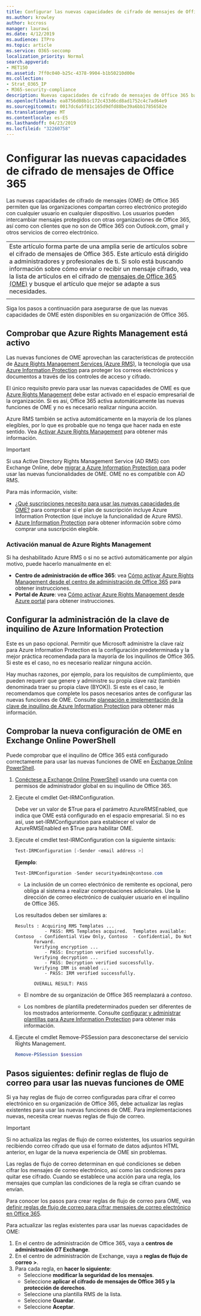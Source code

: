 ```yaml
---
title: Configurar las nuevas capacidades de cifrado de mensajes de Office 365
ms.author: krowley
author: kccross
manager: laurawi
ms.date: 4/12/2019
ms.audience: ITPro
ms.topic: article
ms.service: O365-seccomp
localization_priority: Normal
search.appverid:
- MET150
ms.assetid: 7ff0c040-b25c-4378-9904-b1b50210d00e
ms.collection:
- Strat_O365_IP
- M365-security-compliance
description: Nuevas capacidades de cifrado de mensajes de Office 365 basadas en Azure Information Protection, su organización puede usar la comunicación de correo electrónico protegida con personas de dentro y fuera de la organización. Las nuevas capacidades de OME funcionan con otras organizaciones de Office 365, Outlook.com, gmail y otros servicios de correo electrónico.
ms.openlocfilehash: ea8756d08b1c172c433d6cd8ad1752c4c7ad64e9
ms.sourcegitcommit: 0017dc6a5f81c165d9dfd88be39a6bb17856582e
ms.translationtype: MT
ms.contentlocale: es-ES
ms.lasthandoff: 04/23/2019
ms.locfileid: "32260758"
---
```

# <a name="set-up-new-office-365-message-encryption-capabilities"></a>Configurar las nuevas capacidades de cifrado de mensajes de Office 365

Las nuevas capacidades de cifrado de mensajes (OME) de Office 365 permiten que las organizaciones compartan correo electrónico protegido con cualquier usuario en cualquier dispositivo. Los usuarios pueden intercambiar mensajes protegidos con otras organizaciones de Office 365, así como con clientes que no son de Office 365 con Outlook.com, gmail y otros servicios de correo electrónico.

||
|:-----|
|Este artículo forma parte de una amplia serie de artículos sobre el cifrado de mensajes de Office 365. Este artículo está dirigido a administradores y profesionales de ti. Si solo está buscando información sobre cómo enviar o recibir un mensaje cifrado, vea la lista de artículos en el cifrado de [mensajes de Office 365 (OME)](ome.md) y busque el artículo que mejor se adapte a sus necesidades. |
||

Siga los pasos a continuación para asegurarse de que las nuevas capacidades de OME estén disponibles en su organización de Office 365.

## <a name="verify-that-azure-rights-management-is-active"></a>Comprobar que Azure Rights Management está activo

Las nuevas funciones de OME aprovechan las características de protección de [Azure Rights Management Services (Azure RMS)](https://docs.microsoft.com/en-us/azure/information-protection/what-is-information-protection), la tecnología que usa [Azure Information Protection](https://docs.microsoft.com/en-us/azure/information-protection/what-is-azure-rms) para proteger los correos electrónicos y documentos a través de los controles de acceso y cifrado.

El único requisito previo para usar las nuevas capacidades de OME es que [Azure Rights Management](https://docs.microsoft.com/en-us/azure/information-protection/what-is-azure-rms) debe estar activado en el espacio empresarial de la organización. Si es así, Office 365 activa automáticamente las nuevas funciones de OME y no es necesario realizar ninguna acción.

Azure RMS también se activa automáticamente en la mayoría de los planes elegibles, por lo que es probable que no tenga que hacer nada en este sentido. Vea [Activar Azure Rights Management](https://docs.microsoft.com/en-gb/azure/information-protection/activate-service) para obtener más información.

>[!IMPORTANT]
>Si usa Active Directory Rights Management Service (AD RMS) con Exchange Online, debe [migrar a Azure Information Protection para](https://docs.microsoft.com/en-us/azure/information-protection/migrate-from-ad-rms-to-azure-rms) poder usar las nuevas funcionalidades de OME. OME no es compatible con AD RMS.  

Para más información, visite:

- [¿Qué suscripciones necesito para usar las nuevas capacidades de OME?](ome-faq.md#what-subscriptions-do-i-need-to-use-the-new-ome-capabilities) para comprobar si el plan de suscripción incluye Azure Information Protection (que incluye la funcionalidad de Azure RMS).
- [Azure Information Protection](https://azure.microsoft.com/en-us/services/information-protection/) para obtener información sobre cómo comprar una suscripción elegible.  

### <a name="manually-activating-azure-rights-management"></a>Activación manual de Azure Rights Management

Si ha deshabilitado Azure RMS o si no se activó automáticamente por algún motivo, puede hacerlo manualmente en el:

- **Centro de administración de office 365**: vea [Cómo activar Azure Rights Management desde el centro de administración de Office 365](https://docs.microsoft.com/en-us/azure/information-protection/activate-office365) para obtener instrucciones.
- **Portal de Azure**: vea [Cómo activar Azure Rights Management desde Azure portal](https://docs.microsoft.com/en-gb/azure/information-protection/activate-azure) para obtener instrucciones.

## <a name="configure-management-of-your-azure-information-protection-tenant-key"></a>Configurar la administración de la clave de inquilino de Azure Information Protection

Este es un paso opcional. Permitir que Microsoft administre la clave raíz para Azure Information Protection es la configuración predeterminada y la mejor práctica recomendada para la mayoría de los inquilinos de Office 365. Si este es el caso, no es necesario realizar ninguna acción.

Hay muchas razones, por ejemplo, para los requisitos de cumplimiento, que pueden requerir que genere y administre su propia clave raíz (también denominada traer su propia clave (BYOK)). Si este es el caso, le recomendamos que complete los pasos necesarios antes de configurar las nuevas funciones de OME. Consulte [planeación e implementación de la clave de inquilino de Azure Information Protection](https://docs.microsoft.com/information-protection/plan-design/plan-implement-tenant-key) para obtener más información.

## <a name="verify-new-ome-configuration-in-exchange-online-powershell"></a>Comprobar la nueva configuración de OME en Exchange Online PowerShell

Puede comprobar que el inquilino de Office 365 está configurado correctamente para usar las nuevas funciones de OME en [Exchange Online PowerShell](https://docs.microsoft.com/en-us/powershell/exchange/exchange-online/exchange-online-powershell?view=exchange-ps).
  
1. [Conéctese a Exchange Online PowerShell](https://docs.microsoft.com/en-us/powershell/exchange/exchange-online/connect-to-exchange-online-powershell/connect-to-exchange-online-powershell) usando una cuenta con permisos de administrador global en su inquilino de Office 365.

2. Ejecute el cmdlet Get-IRMConfiguration.

     Debe ver un valor de $True para el parámetro AzureRMSEnabled, que indica que OME está configurado en el espacio empresarial. Si no es así, use set-IRMConfiguration para establecer el valor de AzureRMSEnabled en $True para habilitar OME.

3. Ejecute el cmdlet test-IRMConfiguration con la siguiente sintaxis:

     ```powershell
     Test-IRMConfiguration [-Sender <email address >]
     ```  

   **Ejemplo**:

     ```powershell
     Test-IRMConfiguration -Sender securityadmin@contoso.com
     ```

     - La inclusión de un correo electrónico de remitente es opcional, pero obliga al sistema a realizar comprobaciones adicionales. Use la dirección de correo electrónico de cualquier usuario en el inquilino de Office 365.

     Los resultados deben ser similares a:

     ```text
    Results : Acquiring RMS Templates ...
                - PASS: RMS Templates acquired.  Templates available: Contoso  - Confidential View Only, Contoso  - Confidential, Do Not
            Forward.
            Verifying encryption ...
                - PASS: Encryption verified successfully.
            Verifying decryption ...
                - PASS: Decryption verified successfully.
            Verifying IRM is enabled ...
                - PASS: IRM verified successfully.

            OVERALL RESULT: PASS
    ```

   - El nombre de su organización de Office 365 reemplazará a *contoso*.

   - Los nombres de plantilla predeterminados pueden ser diferentes de los mostrados anteriormente. Consulte [configurar y administrar plantillas para Azure Information Protection](https://docs.microsoft.com/en-us/azure/information-protection/configure-policy-templates) para obtener más información.

4. Ejecute el cmdlet Remove-PSSession para desconectarse del servicio Rights Management.

     ```powershell
     Remove-PSSession $session
     ```

## <a name="next-steps-define-mail-flow-rules-to-use-new-ome-capabilities"></a>Pasos siguientes: definir reglas de flujo de correo para usar las nuevas funciones de OME

Si ya hay reglas de flujo de correo configuradas para cifrar el correo electrónico en su organización de Office 365, debe actualizar las reglas existentes para usar las nuevas funciones de OME. Para implementaciones nuevas, necesita crear nuevas reglas de flujo de correo.

>[!IMPORTANT]
>Si no actualiza las reglas de flujo de correo existentes, los usuarios seguirán recibiendo correo cifrado que usa el formato de datos adjuntos HTML anterior, en lugar de la nueva experiencia de OME sin problemas.

Las reglas de flujo de correo determinan en qué condiciones se deben cifrar los mensajes de correo electrónico, así como las condiciones para quitar ese cifrado. Cuando se establece una acción para una regla, los mensajes que cumplan las condiciones de la regla se cifran cuando se envían.
  
Para conocer los pasos para crear reglas de flujo de correo para OME, vea [definir reglas de flujo de correo para cifrar mensajes de correo electrónico en Office 365](define-mail-flow-rules-to-encrypt-email.md).

Para actualizar las reglas existentes para usar las nuevas capacidades de OME:

1. En el centro de administración de Office 365, vaya a **centros de administración _GT_ Exchange**.
2. En el centro de administración de Exchange, vaya a **reglas de flujo de correo >**.
3. Para cada regla, en **hacer lo siguiente**:
    - Seleccione **modificar la seguridad de los mensajes**.
    - Seleccione **aplicar el cifrado de mensajes de Office 365 y la protección de derechos**.
    - Seleccione una plantilla RMS de la lista.
    - Seleccione **Guardar**.
    - Seleccione **Aceptar**.
